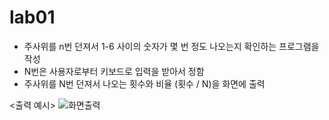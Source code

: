 # lab01

- 주사위를 n번 던져서 1-6 사이의 숫자가 몇 번 정도 나오는지 확인하는 프로그램을 작성
- N번은 사용자로부터 키보드로 입력을 받아서 정함
- 주사위를 N번 던져서 나오는 횟수와 비율 (횟수 / N)을 화면에 출력

<출력 예시>
![화면출력](https://user-images.githubusercontent.com/101072620/226890353-eb56a264-d58d-46f6-bab8-cd80ed34011b.png)
